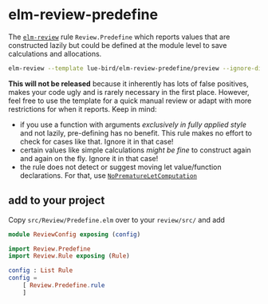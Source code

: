 # elm-review-predefine

The [`elm-review`](https://package.elm-lang.org/packages/jfmengels/elm-review/latest/) rule `Review.Predefine` which reports values that are constructed lazily but could be defined at the module level to save calculations and allocations.

```bash
elm-review --template lue-bird/elm-review-predefine/preview --ignore-dirs=tests
```

**This will not be released** because it inherently has lots of false positives, makes your code ugly and is rarely necessary in the first place. However, feel free to use the template for a quick manual review or adapt with more restrictions for when it reports.
Keep in mind:

  - if you use a function with arguments _exclusively in fully applied style_ and not lazily, pre-defining has no benefit. This rule makes no effort to check for cases like that. Ignore it in that case!
  - certain values like simple calculations _might be fine_ to construct again and again on the fly. Ignore it in that case!
  - the rule does not detect or suggest moving let value/function declarations. For that, use [`NoPrematureLetComputation`](https://dark.elm.dmy.fr/packages/jfmengels/elm-review-common/latest/NoPrematureLetComputation)

## add to your project
Copy `src/Review/Predefine.elm` over to your `review/src/` and add

```elm
module ReviewConfig exposing (config)

import Review.Predefine
import Review.Rule exposing (Rule)

config : List Rule
config =
    [ Review.Predefine.rule
    ]
```
